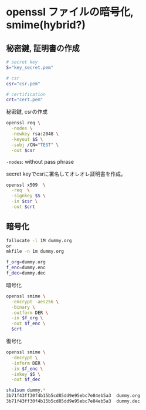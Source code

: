 # openssl ファイルの暗号化, smime(hybrid?)

## 秘密鍵, 証明書の作成

```bash
# secret key
S="key_secret.pem"

# csr
csr="csr.pem"

# certification
crt="cert.pem"  
```

秘密鍵, csrの作成

```bash
openssl req \
  -nodes \
  -newkey rsa:2048 \
  -keyout $S \
  -subj /CN="TEST" \
  -out $csr

```

`-nodes`: without pass phrase  


secret keyでcsrに署名してオレオレ証明書を作成。

```bash
openssl x509  \
  -req  \
  -signkey $S \
  -in $csr \
  -out $crt

```

## 暗号化

```bash
fallocate -l 1M dummy.org
or
mkfile -n 1m dummy.org
```

```bash
f_org=dummy.org
f_enc=dummy.enc
f_dec=dummy.dec
```

暗号化

```bash
openssl smime \
  -encrypt -aes256 \
  -binary \
  -outform DER \
  -in $f_org \
  -out $f_enc \
  $crt

```

復号化

```bash
openssl smime \
  -decrypt \
  -inform DER \
  -in $f_enc \
  -inkey $S \
  -out $f_dec

sha1sum dummy.*
3b71f43ff30f4b15b5cd85dd9e95ebc7e84eb5a3  dummy.org
3b71f43ff30f4b15b5cd85dd9e95ebc7e84eb5a3  dummy.dec
```


<!--

```bash
```

-->



